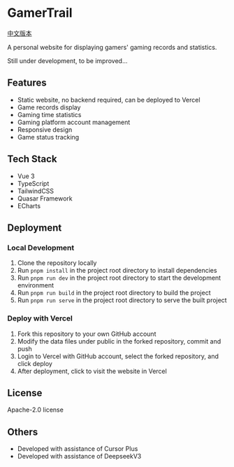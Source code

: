 # GamerTrail

[中文版本](README.md)

A personal website for displaying gamers' gaming records and statistics.

Still under development, to be improved...

## Features

- Static website, no backend required, can be deployed to Vercel
- Game records display
- Gaming time statistics
- Gaming platform account management
- Responsive design
- Game status tracking

## Tech Stack

- Vue 3
- TypeScript
- TailwindCSS
- Quasar Framework
- ECharts

## Deployment

### Local Development

1. Clone the repository locally
2. Run `pnpm install` in the project root directory to install dependencies
3. Run `pnpm run dev` in the project root directory to start the development environment
4. Run `pnpm run build` in the project root directory to build the project
5. Run `pnpm run serve` in the project root directory to serve the built project

### Deploy with Vercel

1. Fork this repository to your own GitHub account
2. Modify the data files under public in the forked repository, commit and push
3. Login to Vercel with GitHub account, select the forked repository, and click deploy
4. After deployment, click to visit the website in Vercel

## License

Apache-2.0 license

## Others

- Developed with assistance of Cursor Plus
- Developed with assistance of DeepseekV3

